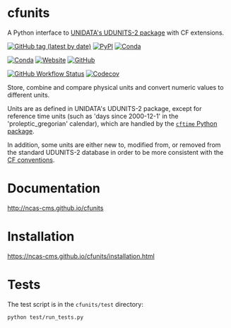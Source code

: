 cfunits
=======

A Python interface to
[UNIDATA's UDUNITS-2 package](http://www.unidata.ucar.edu/software/udunits)
with CF extensions.

[![GitHub tag (latest by date)](https://img.shields.io/github/v/tag/NCAS-CMS/cfunits?color=000000&label=latest%20version)](https://ncas-cms.github.io/cfunits/Changelog.html)
[![PyPI](https://img.shields.io/pypi/v/cfunits?color=000000)](https://pypi.org/project/cfunits/)
[![Conda](https://img.shields.io/conda/v/ncas/cfunits?color=000000)](https://ncas-cms.github.io/cfunits/installation.html#conda)

[![Conda](https://img.shields.io/conda/pn/ncas/cfunits?color=2d8659)](https://ncas-cms.github.io/cfunits/installation.html#operating-systems) [![Website](https://img.shields.io/website?color=2d8659&down_message=online&label=documentation&up_message=online&url=https%3A%2F%2Fncas-cms.github.io%2Fcfunits%2F)](https://ncas-cms.github.io/cfunits/index.html) [![GitHub](https://img.shields.io/github/license/NCAS-CMS/cfunits?color=2d8659)](https://github.com/NCAS-CMS/cfunits/blob/main/LICENSE)

[![GitHub Workflow Status](https://img.shields.io/github/workflow/status/NCAS-CMS/cfunits/Run%20test%20suite?color=006666&label=test%20suite%20workflow)](https://github.com/NCAS-CMS/cfunits/actions) [![Codecov](https://img.shields.io/codecov/c/github/NCAS-CMS/cfunits?color=006666)](https://codecov.io/gh/NCAS-CMS/cfunits)

Store, combine and compare physical units and convert numeric values
to different units.

Units are as defined in UNIDATA's UDUNITS-2 package, except for
reference time units (such as 'days since 2000-12-1' in the
'proleptic_gregorian' calendar), which are handled by the
[`cftime` Python package](https://unidata.github.io/cftime).

In addition, some units are either new to, modified from, or removed
from the standard UDUNITS-2 database in order to be more consistent
with the [CF conventions](http://cfconventions.org/).

Documentation
=============

http://ncas-cms.github.io/cfunits


Installation
============

https://ncas-cms.github.io/cfunits/installation.html

Tests
=====

The test script is in the ``cfunits/test`` directory:

    python test/run_tests.py
